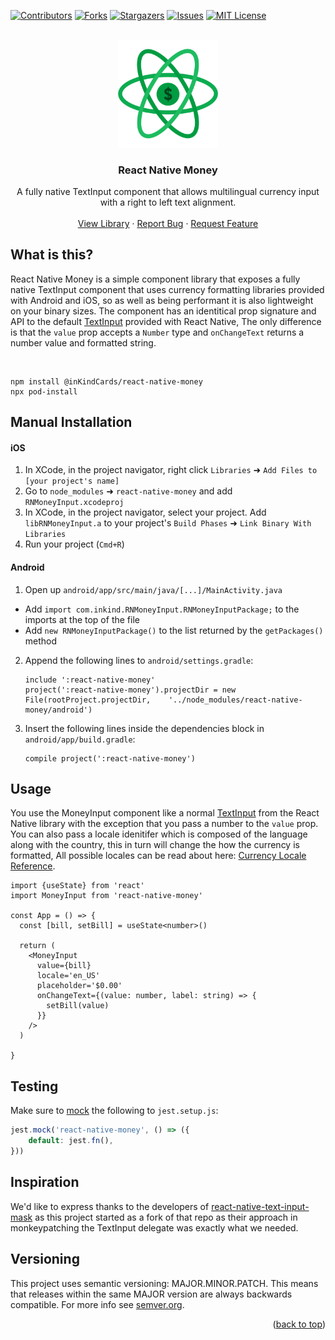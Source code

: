 <div id="top"></div>


<!-- PROJECT SHIELDS -->
<!--
*** I'm using markdown "reference style" links for readability.
*** Reference links are enclosed in brackets [ ] instead of parentheses ( ).
*** See the bottom of this document for the declaration of the reference variables
*** for contributors-url, forks-url, etc. This is an optional, concise syntax you may use.
*** https://www.markdownguide.org/basic-syntax/#reference-style-links
-->
[![Contributors][contributors-shield]][contributors-url]
[![Forks][forks-shield]][forks-url]
[![Stargazers][stars-shield]][stars-url]
[![Issues][issues-shield]][issues-url]
[![MIT License][license-shield]][license-url]


<!-- PROJECT LOGO -->
<br />
<div align="center">
  <a href="https://github.com/inKindCards/react-native-money">
    <img src="logo.png" alt="Logo" width="160px">
  </a>

  <h3 align="center">React Native Money</h3>
  <p align="center">
    A fully native TextInput component that allows multilingual currency input <br />with a right to left text alignment.
    <br /><br />
    <a href="https://github.com/inKindCards/react-native-money">View Library</a>
    ·
    <a href="https://github.com/inKindCards/react-native-money/issues">Report Bug</a>
    ·
    <a href="https://github.com/inKindCards/react-native-money/issues">Request Feature</a>
  </p>
</div>

## What is this?

React Native Money is a simple component library that exposes a fully native TextInput component that uses currency formatting libraries provided with Android and iOS, 
so as well as being performant it is also lightweight on your binary sizes. The component has an identitical prop signature and API to the default [TextInput](https://reactnative.dev/docs/textinput) provided
with React Native, The only difference is that the `value` prop accepts a `Number` type and `onChangeText` returns a number value and formatted string.

<br />

```
npm install @inKindCards/react-native-money
npx pod-install
```

## Manual Installation
#### iOS

1. In XCode, in the project navigator, right click `Libraries` ➜ `Add Files to [your project's name]`
2. Go to `node_modules` ➜ `react-native-money` and add `RNMoneyInput.xcodeproj`
3. In XCode, in the project navigator, select your project. Add `libRNMoneyInput.a` to your project's `Build Phases` ➜ `Link Binary With Libraries`
4. Run your project (`Cmd+R`)

#### Android

1. Open up `android/app/src/main/java/[...]/MainActivity.java`
  - Add `import com.inkind.RNMoneyInput.RNMoneyInputPackage;` to the imports at the top of the file
  - Add `new RNMoneyInputPackage()` to the list returned by the `getPackages()` method
2. Append the following lines to `android/settings.gradle`:
  	```
  	include ':react-native-money'
  	project(':react-native-money').projectDir = new File(rootProject.projectDir, 	'../node_modules/react-native-money/android')
  	```
3. Insert the following lines inside the dependencies block in `android/app/build.gradle`:
  	```
    compile project(':react-native-money')
  	```
</details>

## Usage
You use the MoneyInput component like a normal [TextInput](https://reactnative.dev/docs/textinput) from the React Native library with the exception that you pass a number to the `value` prop.
You can also pass a locale idenitifer which is composed of the language along with the country, this in turn will change the how the currency is formatted, All possible locales can be read about here: [Currency Locale Reference](https://docs.oracle.com/cd/E23824_01/html/E26033/glset.html).

```
import {useState} from 'react'
import MoneyInput from 'react-native-money'

const App = () => {
  const [bill, setBill] = useState<number>()

  return (
    <MoneyInput 
      value={bill} 
      locale='en_US'
      placeholder='$0.00'
      onChangeText={(value: number, label: string) => {
        setBill(value)
      }}
    />
  )

}

```

## Testing

Make sure to [mock](https://jestjs.io/docs/en/manual-mocks#mocking-node-modules) the following to `jest.setup.js`:
```javascript
jest.mock('react-native-money', () => ({
    default: jest.fn(),
}))
```

## Inspiration
We'd like to express thanks to the developers of [react-native-text-input-mask](https://github.com/react-native-text-input-mask/react-native-text-input-mask) as this project started as a fork of that repo
as their approach in monkeypatching the TextInput delegate was exactly what we needed.

## Versioning

This project uses semantic versioning: MAJOR.MINOR.PATCH.
This means that releases within the same MAJOR version are always backwards compatible. For more info see [semver.org](http://semver.org/).


<p align="right">(<a href="#top">back to top</a>)</p>


<!-- MARKDOWN LINKS & IMAGES -->
<!-- https://www.markdownguide.org/basic-syntax/#reference-style-links -->
[contributors-shield]: https://img.shields.io/github/contributors/inKindCards/react-native-money.svg?style=for-the-badge
[contributors-url]: https://github.com/inKindCards/react-native-money/graphs/contributors
[forks-shield]: https://img.shields.io/github/forks/inKindCards/react-native-money.svg?style=for-the-badge
[forks-url]: https://github.com/inKindCards/react-native-money/network/members
[stars-shield]: https://img.shields.io/github/stars/inKindCards/react-native-money.svg?style=for-the-badge
[stars-url]: https://github.com/inKindCards/react-native-money/stargazers
[issues-shield]: https://img.shields.io/github/issues/inKindCards/react-native-money.svg?style=for-the-badge
[issues-url]: https://github.com/inKindCards/react-native-money/issues
[license-shield]: https://img.shields.io/github/license/inKindCards/react-native-money.svg?style=for-the-badge
[license-url]: https://github.com/inKindCards/react-native-money/blob/master/LICENSE